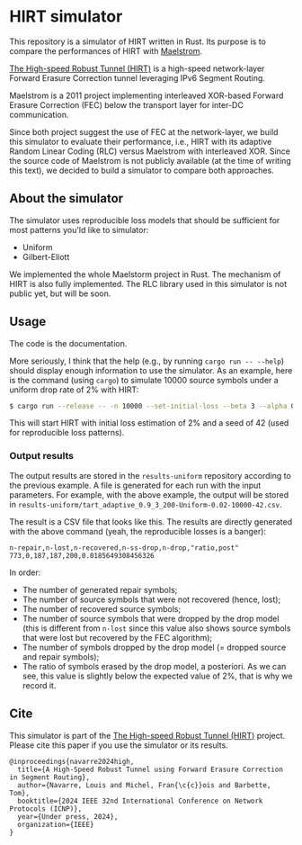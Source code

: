 # HIRT simulator

This repository is a simulator of HIRT written in Rust.
Its purpose is to compare the performances of HIRT with [Maelstrom](https://d1wqtxts1xzle7.cloudfront.net/51081954/Maelstrom_Transparent_Error_Correction_f20161227-26902-1vkqa2r-libre.pdf?1482876138=&response-content-disposition=inline%3B+filename%3DMaelstrom_Transparent_Error_Correction_f.pdf&Expires=1725284732&Signature=Mdvb5-CBfHQpnM430tK8r9The36KFuXQ8WC-f8yiAcVhP0E8rZ8xM7RF6kUgOdpuBg~OR7zKNVSVhOkR1Og4LL3yoeZk3zpY8GnUdpI-B1TOlJM9YAXoYHOug74htamjm4-2psNpmQzVJ50myw~YXH4v5JwauCHuttfRbvAbc-MpsjfsYBSf4kxU432yMO4QkZtlBCI~Yostd4gF4wod~O~5Zkk9aik1LDQ3EOIA4ejsujkHrFtsxm6lYq3If1c7i1lvmyhOJo2QYOCYcgxAFqzKcCVaQgu6YrCkn~s~7BNPFSv5H2uK9xZO5JgkfBN8bf2AFXIePS-OI1~wdRS6IQ__&Key-Pair-Id=APKAJLOHF5GGSLRBV4ZA).

[The High-speed Robust Tunnel (HIRT)](https://github.com/louisna/HIRT.git) is a high-speed network-layer Forward Erasure Correction tunnel leveraging IPv6 Segment Routing.

Maelstrom is a 2011 project implementing interleaved XOR-based Forward Erasure Correction (FEC) below the transport layer for inter-DC communication. 

Since both project suggest the use of FEC at the network-layer, we build this simulator to evaluate their performance, i.e., HIRT with its adaptive Random Linear Coding (RLC) versus Maelstrom with interleaved XOR.
Since the source code of Maelstrom is not publicly available (at the time of writing this text), we decided to build a simulator to compare both approaches.

## About the simulator

The simulator uses reproducible loss models that should be sufficient for most patterns you'ld like to simulator:
- Uniform
- Gilbert-Eliott

We implemented the whole Maelstorm project in Rust. The mechanism of HIRT is also fully implemented. The RLC library used in this simulator is not public yet, but will be soon.

## Usage

The code is the documentation.

More seriously, I think that the help (e.g., by running `cargo run -- --help`) should display enough information to use the simulator.
As an example, here is the command (using `cargo`) to simulate 10000 source symbols under a uniform drop rate of 2% with HIRT:

```bash
$ cargo run --release -- -n 10000 --set-initial-loss --beta 3 --alpha 0.9 --drop uniform -d results-uniform --u-loss 0.02 -f tart -s 42 --window 200 --rtrace results-uniform-trace
```

This will start HIRT with initial loss estimation of 2% and a seed of 42 (used for reproducible loss patterns).

### Output results

The output results are stored in the `results-uniform` repository according to the previous example.
A file is generated for each run with the input parameters.
For example, with the above example, the output will be stored in `results-uniform/tart_adaptive_0.9_3_200-Uniform-0.02-10000-42.csv`.

The result is a CSV file that looks like this. The results are directly generated with the above command (yeah, the reproducible losses is a banger):

```
n-repair,n-lost,n-recovered,n-ss-drop,n-drop,"ratio,post"
773,0,187,187,200,0.0185649308456326
```

In order:
- The number of generated repair symbols;
- The number of source symbols that were not recovered (hence, lost);
- The number of recovered source symbols;
- The number of source symbols that were dropped by the drop model (this is different from `n-lost` since this value also shows source symbols that were lost but recovered by the FEC algorithm);
- The number of symbols dropped by the drop model (= dropped source and repair symbols);
- The ratio of symbols erased by the drop model, a posteriori. As we can see, this value is slightly below the expected value of 2%, that is why we record it.

## Cite

This simulator is part of the [The High-speed Robust Tunnel (HIRT)](https://github.com/louisna/HIRT.git) project. Please cite this paper if you use the simulator or its results.

```
@inproceedings{navarre2024high,
  title={A High-Speed Robust Tunnel using Forward Erasure Correction in Segment Routing},
  author={Navarre, Louis and Michel, Fran{\c{c}}ois and Barbette, Tom},
  booktitle={2024 IEEE 32nd International Conference on Network Protocols (ICNP)},
  year={Under press, 2024},
  organization={IEEE}
}
```